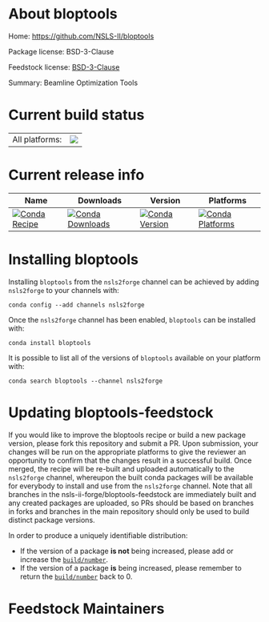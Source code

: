 About bloptools
===============

Home: https://github.com/NSLS-II/bloptools

Package license: BSD-3-Clause

Feedstock license: [BSD-3-Clause](https://github.com/nsls-ii-forge/bloptools-feedstock/blob/master/LICENSE.txt)

Summary: Beamline Optimization Tools

Current build status
====================


<table><tr><td>All platforms:</td>
    <td>
      <a href="https://dev.azure.com/nsls2forge/nsls2forge/_build/latest?definitionId=249&branchName=master">
        <img src="https://dev.azure.com/nsls2forge/nsls2forge/_apis/build/status/bloptools-feedstock?branchName=master">
      </a>
    </td>
  </tr>
</table>

Current release info
====================

| Name | Downloads | Version | Platforms |
| --- | --- | --- | --- |
| [![Conda Recipe](https://img.shields.io/badge/recipe-bloptools-green.svg)](https://anaconda.org/nsls2forge/bloptools) | [![Conda Downloads](https://img.shields.io/conda/dn/nsls2forge/bloptools.svg)](https://anaconda.org/nsls2forge/bloptools) | [![Conda Version](https://img.shields.io/conda/vn/nsls2forge/bloptools.svg)](https://anaconda.org/nsls2forge/bloptools) | [![Conda Platforms](https://img.shields.io/conda/pn/nsls2forge/bloptools.svg)](https://anaconda.org/nsls2forge/bloptools) |

Installing bloptools
====================

Installing `bloptools` from the `nsls2forge` channel can be achieved by adding `nsls2forge` to your channels with:

```
conda config --add channels nsls2forge
```

Once the `nsls2forge` channel has been enabled, `bloptools` can be installed with:

```
conda install bloptools
```

It is possible to list all of the versions of `bloptools` available on your platform with:

```
conda search bloptools --channel nsls2forge
```




Updating bloptools-feedstock
============================

If you would like to improve the bloptools recipe or build a new
package version, please fork this repository and submit a PR. Upon submission,
your changes will be run on the appropriate platforms to give the reviewer an
opportunity to confirm that the changes result in a successful build. Once
merged, the recipe will be re-built and uploaded automatically to the
`nsls2forge` channel, whereupon the built conda packages will be available for
everybody to install and use from the `nsls2forge` channel.
Note that all branches in the nsls-ii-forge/bloptools-feedstock are
immediately built and any created packages are uploaded, so PRs should be based
on branches in forks and branches in the main repository should only be used to
build distinct package versions.

In order to produce a uniquely identifiable distribution:
 * If the version of a package **is not** being increased, please add or increase
   the [``build/number``](https://conda.io/docs/user-guide/tasks/build-packages/define-metadata.html#build-number-and-string).
 * If the version of a package **is** being increased, please remember to return
   the [``build/number``](https://conda.io/docs/user-guide/tasks/build-packages/define-metadata.html#build-number-and-string)
   back to 0.

Feedstock Maintainers
=====================


